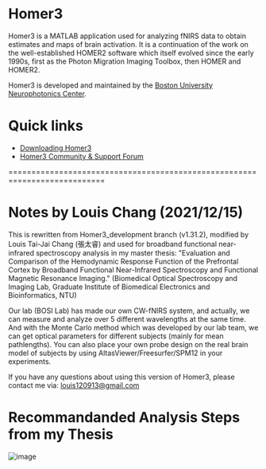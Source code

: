 # Homer3
Homer3 is a MATLAB application used for analyzing fNIRS data to obtain estimates and maps of brain activation. It is a continuation of the work on the well-established HOMER2 software which itself evolved since the early 1990s, first as the Photon Migration Imaging Toolbox, then HOMER and HOMER2.

Homer3 is developed and maintained by the [Boston University Neurophotonics Center](http://www.bu.edu/neurophotonics/).

# Quick links
* [Downloading Homer3](https://github.com/BUNPC/Homer3/wiki/Download-and-Installation)
* [Homer3 Community & Support Forum](https://openfnirs.org/community/homer3-forum/)

===========================================================================
# Notes by Louis Chang (2021/12/15)
This is rewritten from Homer3_development branch (v1.31.2), modified by Louis Tai-Jai Chang (張太睿) and used for broadband functional near-infrared spectroscopy analysis in my master thesis: "Evaluation and Comparison of the Hemodynamic Response Function of the Prefrontal Cortex by Broadband Functional Near-Infrared Spectroscopy and Functional Magnetic Resonance Imaging." (Biomedical Optical Spectroscopy and Imaging Lab, Graduate Institute of Biomedical Electronics and Bioinformatics, NTU)

Our lab (BOSI Lab) has made our own CW-fNIRS system, and actually, we can measure and analyze over 5 different wavelengths at the same time.
And with the Monte Carlo method which was developed by our lab team, we can get optical parameters for different subjects (mainly for mean pathlengths).
You can also place your own probe design on the real brain model of subjects by using AltasViewer/Freesurfer/SPM12 in your experiments.

If you have any questions about using this version of Homer3, please contact me via: louis120913@gmail.com

# Recommandanded Analysis Steps from my Thesis

![image](https://user-images.githubusercontent.com/27907938/146170220-cf13a79b-7313-4ea3-8b99-0bb43fed1f89.png)
